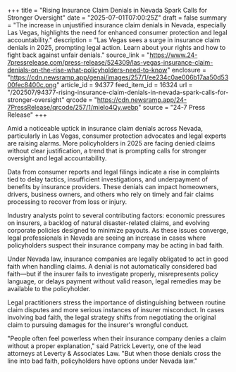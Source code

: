 +++
title = "Rising Insurance Claim Denials in Nevada Spark Calls for Stronger Oversight"
date = "2025-07-01T07:00:25Z"
draft = false
summary = "The increase in unjustified insurance claim denials in Nevada, especially Las Vegas, highlights the need for enhanced consumer protection and legal accountability."
description = "Las Vegas sees a surge in insurance claim denials in 2025, prompting legal action. Learn about your rights and how to fight back against unfair denials."
source_link = "https://www.24-7pressrelease.com/press-release/524309/las-vegas-insurance-claim-denials-on-the-rise-what-policyholders-need-to-know"
enclosure = "https://cdn.newsramp.app/genai/images/257/1/ee234c0ae006b17aa50d5300fec8400c.png"
article_id = 94377
feed_item_id = 16324
url = "/202507/94377-rising-insurance-claim-denials-in-nevada-spark-calls-for-stronger-oversight"
qrcode = "https://cdn.newsramp.app/24-7PressRelease/qrcode/257/1/mielo4Qy.webp"
source = "24-7 Press Release"
+++

<p>Amid a noticeable uptick in insurance claim denials across Nevada, particularly in Las Vegas, consumer protection advocates and legal experts are raising alarms. More policyholders in 2025 are facing denied claims without clear justification, a trend that is prompting calls for stronger oversight and legal accountability.</p><p>Data from consumer reports and legal filings indicate a rise in complaints tied to delay tactics, insufficient investigations, and underpayment of benefits by insurance providers. These denials can impact homeowners, drivers, business owners, and others who rely on timely and fair claims processing to recover from loss or injury.</p><p>Industry analysts point to several contributing factors: economic pressures on insurers, a backlog of natural disaster-related claims, and evolving corporate policies designed to minimize payouts. As these issues converge, legal professionals in Nevada are seeing an increase in cases where policyholders suspect their insurance company may be acting in bad faith.</p><p>Under Nevada law, insurance companies are legally obligated to act in good faith when handling claims. A denial is not automatically considered bad faith—but if the insurer fails to investigate properly, misrepresents policy language, or delays payment without valid reason, legal remedies may be available to the policyholder.</p><p>Legal practitioners stress the importance of distinguishing between routine claim disputes and more serious instances of insurer misconduct. In cases involving bad faith, the legal strategy shifts from negotiating the original claim to pursuing damages for the insurer's wrongful conduct.</p><p>"People often feel powerless when their insurance company denies a claim without a proper explanation," said Patrick Leverty, one of the lead attorneys at Leverty & Associates Law. "But when those denials cross the line into bad faith, policyholders have options under Nevada law."</p>